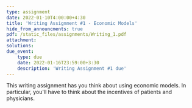 ```yaml
---
type: assignment
date: 2022-01-10T4:00:00+4:30
title: 'Writing Assignment #1 - Economic Models'
hide_from_announcments: true
pdf: /static_files/assignments/Writing_1.pdf
attachment: 
solutions: 
due_event: 
    type: due
    date: 2022-01-16T23:59:00+3:30
    description: 'Writing Assignment #1 due'
---
```

This writing assignment has you think about using economic models. In particular, you'll have to think about the incentives of patients and physicians.
